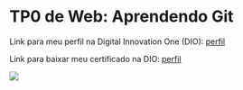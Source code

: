 <h1>TP0 de Web: Aprendendo Git</h1>

Link para meu perfil na Digital Innovation One (DIO):
<a href="https://web.digitalinnovation.one/users/disantosg18?tab=achievements">
  perfil
</a>

Link para baixar meu certificado na DIO:
<a href="https://certificates.digitalinnovation.one/42304E6D">
  perfil
</a>

<img src="https://fegemo.github.io/cefet-web/images/medalha-curso-git-na-dio.png">